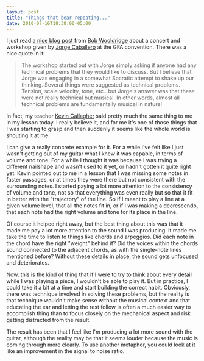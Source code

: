 ```yaml
---
layout: post
title: "Things that bear repeating..."
date: 2010-07-16T18:38:00-05:00
---
```


I just read <a href="http://kc0dxf.net/serendipity/index.php?/archives/18-Jorge-Caballero-Concert-and-Workshop.html">a nice blog post</a> from <a href="http://kc0dxf.net/blog/">Bob Wooldridge</a> about a concert and workshop given by <a href="http://www.jcaballeroguitar.com/pages/index.php">Jorge Caballero</a> at the GFA convention. There was a nice quote in it:

> The workshop started out with Jorge simply asking if anyone had any technical problems that they would like to discuss. But I believe that Jorge was engaging in a somewhat Socratic attempt to shake up our thinking. Several things were suggested as technical problems. Tension, scale velocity, tone, etc.. but Jorge's answer was that these were not really technical but musical. In other words, almost all technical problems are fundamentally musical in nature!

In fact, my teacher <a href="http://guitar69.com/">Kevin Gallagher</a> said pretty much the same thing to me in my lesson today. I really believe it, and for me it's one of those things that I was starting to grasp and then suddenly it seems like the whole world is shouting it at me.

I can give a really concrete example for it. For a while I've felt like I just wasn't getting out of my guitar what I knew it was capable, in terms of volume and tone. For a while I thought it was because I was trying a different nailshape and wasn't used to it yet, or hadn't gotten it quite right yet. Kevin pointed out to me in a lesson that I was missing some notes in faster passages, or at times they were there but not consistent with the surrounding notes. I started paying a lot more attention to the consistency of volume and tone, not so that everything was even really but so that it fit in better with the "trajectory" of the line. So if I meant to play a line at a given volume level, that all the notes fit in, or if I was making a decrescendo, that each note had the right volume and tone for its place in the line.

Of course it helped right away, but the best thing about this was that it made me pay a lot more attention to the sound I was producing. It made me take the time to listen to things like chords and arpeggios. Did each note in the chord have the right "weight" behind it? Did the voices within the chords sound connected to the adjacent chords, as with the single-note lines mentioned before? Without these details in place, the sound gets unfocused and deteriorates.

Now, this is the kind of thing that if I were to try to think about every detail while I was playing a piece, I wouldn't be able to play it. But in practice, I could take it a bit at a time and start building the correct habit. Obviously, there was technique involved in solving these problems, but the reality is that technique wouldn't make sense without the musical context and that educating the ear and letting the rest follow is often a much easier way to accomplish thing than to focus closely on the mechanical aspect and risk getting distracted from the result.

The result has been that I feel like I'm producing a lot more sound with the guitar, although the reality may be that it seems louder because the music is coming through more clearly. To use another metaphor, you could look at it like an improvement in the signal to noise ratio.

